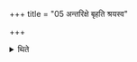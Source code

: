 +++
title = "05 अन्तरिक्षे बृहति श्रयस्व"

+++

<details><summary>थिते</summary>

5. With (the same verse but using the expression) (imtari kṣe brhati śrayasva svāhā (instead of the... in the verse mentioned in Sūtra 3), (he should offer a libation of ghee) in the (fire-hearth) of Āgnīdhra, if the Āgnīdhra (-shed collapses).  
</details>
